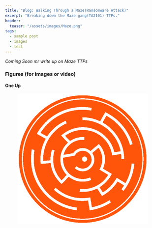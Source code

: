 ```yaml
---
title: "Blog: Walking Through a Maze(Ransomware Attack)"
excerpt: "Breaking down the Maze gang(TA2101) TTPs."
header:
  teaser: "/assets/images/Maze.png"
tags: 
  - sample post
  - images
  - test
---
```


*Coming Soon mr write up on Maze TTPs*

### Figures (for images or video)

#### One Up

<figure>
	<a href="/assets/images/Maze.png"><img src="/assets/images/Maze.png"></a>
</figure>

